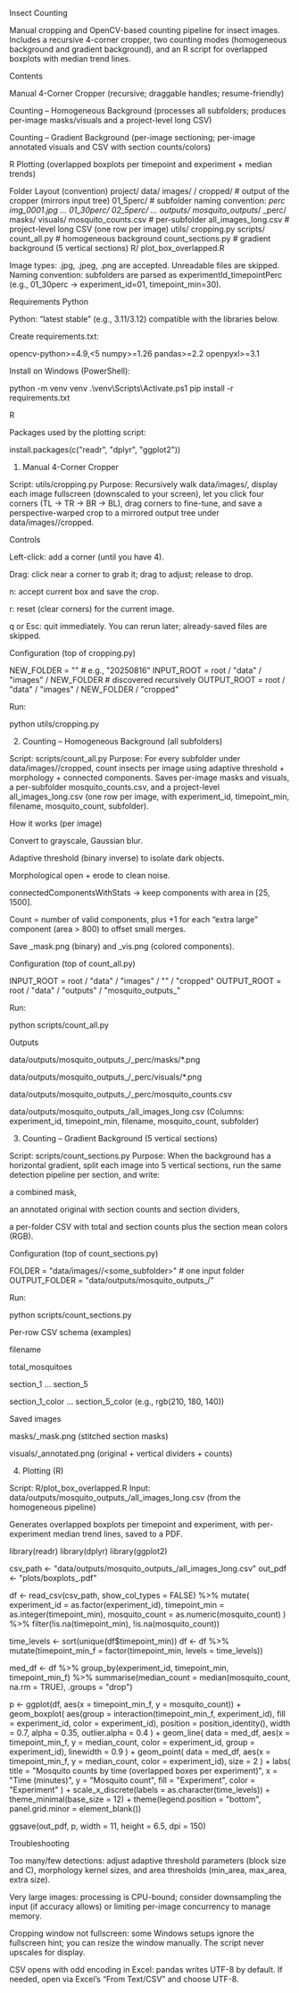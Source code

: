 Insect Counting

Manual cropping and OpenCV-based counting pipeline for insect images.
Includes a recursive 4-corner cropper, two counting modes (homogeneous background and gradient background), and an R script for overlapped boxplots with median trend lines.

Contents

Manual 4-Corner Cropper (recursive; draggable handles; resume-friendly)

Counting – Homogeneous Background (processes all subfolders; produces per-image masks/visuals and a project-level long CSV)

Counting – Gradient Background (per-image sectioning; per-image annotated visuals and CSV with section counts/colors)

R Plotting (overlapped boxplots per timepoint and experiment + median trends)

Folder Layout (convention)
project/
  data/
    images/
      <DATE>/
        cropped/                 # output of the cropper (mirrors input tree)
        01_5perc/                # subfolder naming convention: <experimentId>_<timepoint>perc
          img_0001.jpg
          ...
        01_30perc/
        02_5perc/
        ...
    outputs/
      mosquito_outputs_<DATE>/
        <experimentId>_<timepoint>perc/
          masks/
          visuals/
          mosquito_counts.csv    # per-subfolder
        all_images_long.csv      # project-level long CSV (one row per image)
  utils/
    cropping.py
  scripts/
    count_all.py                 # homogeneous background
    count_sections.py            # gradient background (5 vertical sections)
  R/
    plot_box_overlapped.R


Image types: .jpg, .jpeg, .png are accepted. Unreadable files are skipped.
Naming convention: subfolders are parsed as experimentId_timepointPerc (e.g., 01_30perc → experiment_id=01, timepoint_min=30).

Requirements
Python

Python: “latest stable” (e.g., 3.11/3.12) compatible with the libraries below.

Create requirements.txt:

opencv-python>=4.9,<5
numpy>=1.26
pandas>=2.2
openpyxl>=3.1


Install on Windows (PowerShell):

python -m venv venv
.\venv\Scripts\Activate.ps1
pip install -r requirements.txt

R

Packages used by the plotting script:

install.packages(c("readr", "dplyr", "ggplot2"))

1) Manual 4-Corner Cropper

Script: utils/cropping.py
Purpose: Recursively walk data/images/<DATE>, display each image fullscreen (downscaled to your screen), let you click four corners (TL → TR → BR → BL), drag corners to fine-tune, and save a perspective-warped crop to a mirrored output tree under data/images/<DATE>/cropped.

Controls

Left-click: add a corner (until you have 4).

Drag: click near a corner to grab it; drag to adjust; release to drop.

n: accept current box and save the crop.

r: reset (clear corners) for the current image.

q or Esc: quit immediately. You can rerun later; already-saved files are skipped.

Configuration (top of cropping.py)

NEW_FOLDER  = "<DATE>"                               # e.g., "20250816"
INPUT_ROOT  = root / "data" / "images" / NEW_FOLDER  # discovered recursively
OUTPUT_ROOT = root / "data" / "images" / NEW_FOLDER / "cropped"


Run:

python utils/cropping.py

2) Counting – Homogeneous Background (all subfolders)

Script: scripts/count_all.py
Purpose: For every subfolder under data/images/<DATE>/cropped, count insects per image using adaptive threshold + morphology + connected components. Saves per-image masks and visuals, a per-subfolder mosquito_counts.csv, and a project-level all_images_long.csv (one row per image, with experiment_id, timepoint_min, filename, mosquito_count, subfolder).

How it works (per image)

Convert to grayscale, Gaussian blur.

Adaptive threshold (binary inverse) to isolate dark objects.

Morphological open + erode to clean noise.

connectedComponentsWithStats → keep components with area in [25, 1500].

Count = number of valid components, plus +1 for each “extra large” component (area > 800) to offset small merges.

Save _mask.png (binary) and _vis.png (colored components).

Configuration (top of count_all.py)

INPUT_ROOT  = root / "data" / "images" / "<DATE>" / "cropped"
OUTPUT_ROOT = root / "data" / "outputs" / "mosquito_outputs_<DATE>"


Run:

python scripts/count_all.py


Outputs

data/outputs/mosquito_outputs_<DATE>/<experimentId>_<timepoint>perc/masks/*.png

data/outputs/mosquito_outputs_<DATE>/<experimentId>_<timepoint>perc/visuals/*.png

data/outputs/mosquito_outputs_<DATE>/<experimentId>_<timepoint>perc/mosquito_counts.csv

data/outputs/mosquito_outputs_<DATE>/all_images_long.csv
(Columns: experiment_id, timepoint_min, filename, mosquito_count, subfolder)

3) Counting – Gradient Background (5 vertical sections)

Script: scripts/count_sections.py
Purpose: When the background has a horizontal gradient, split each image into 5 vertical sections, run the same detection pipeline per section, and write:

a combined mask,

an annotated original with section counts and section dividers,

a per-folder CSV with total and section counts plus the section mean colors (RGB).

Configuration (top of count_sections.py)

FOLDER        = "data/images/<DATE>/<some_subfolder>"   # one input folder
OUTPUT_FOLDER = "data/outputs/mosquito_outputs_<DATE>/<target>"


Run:

python scripts/count_sections.py


Per-row CSV schema (examples)

filename

total_mosquitoes

section_1 … section_5

section_1_color … section_5_color (e.g., rgb(210, 180, 140))

Saved images

masks/<base>_mask.png (stitched section masks)

visuals/<base>_annotated.png (original + vertical dividers + counts)

4) Plotting (R)

Script: R/plot_box_overlapped.R
Input: data/outputs/mosquito_outputs_<DATE>/all_images_long.csv (from the homogeneous pipeline)

Generates overlapped boxplots per timepoint and experiment, with per-experiment median trend lines, saved to a PDF.

library(readr)
library(dplyr)
library(ggplot2)

csv_path <- "data/outputs/mosquito_outputs_<DATE>/all_images_long.csv"
out_pdf  <- "plots/boxplots_<DATE>.pdf"

df <- read_csv(csv_path, show_col_types = FALSE) %>%
  mutate(
    experiment_id  = as.factor(experiment_id),
    timepoint_min  = as.integer(timepoint_min),
    mosquito_count = as.numeric(mosquito_count)
  ) %>%
  filter(!is.na(timepoint_min), !is.na(mosquito_count))

time_levels <- sort(unique(df$timepoint_min))
df <- df %>% mutate(timepoint_min_f = factor(timepoint_min, levels = time_levels))

med_df <- df %>%
  group_by(experiment_id, timepoint_min, timepoint_min_f) %>%
  summarise(median_count = median(mosquito_count, na.rm = TRUE), .groups = "drop")

p <- ggplot(df, aes(x = timepoint_min_f, y = mosquito_count)) +
  geom_boxplot(
    aes(group = interaction(timepoint_min_f, experiment_id),
        fill  = experiment_id,
        color = experiment_id),
    position = position_identity(),
    width = 0.7, alpha = 0.35, outlier.alpha = 0.4
  ) +
  geom_line(
    data = med_df,
    aes(x = timepoint_min_f, y = median_count, color = experiment_id, group = experiment_id),
    linewidth = 0.9
  ) +
  geom_point(
    data = med_df,
    aes(x = timepoint_min_f, y = median_count, color = experiment_id),
    size = 2
  ) +
  labs(
    title = "Mosquito counts by time (overlapped boxes per experiment)",
    x = "Time (minutes)",
    y = "Mosquito count",
    fill = "Experiment",
    color = "Experiment"
  ) +
  scale_x_discrete(labels = as.character(time_levels)) +
  theme_minimal(base_size = 12) +
  theme(legend.position = "bottom", panel.grid.minor = element_blank())

ggsave(out_pdf, p, width = 11, height = 6.5, dpi = 150)

Troubleshooting

Too many/few detections: adjust adaptive threshold parameters (block size and C), morphology kernel sizes, and area thresholds (min_area, max_area, extra size).

Very large images: processing is CPU-bound; consider downsampling the input (if accuracy allows) or limiting per-image concurrency to manage memory.

Cropping window not fullscreen: some Windows setups ignore the fullscreen hint; you can resize the window manually. The script never upscales for display.

CSV opens with odd encoding in Excel: pandas writes UTF-8 by default. If needed, open via Excel’s “From Text/CSV” and choose UTF-8.
